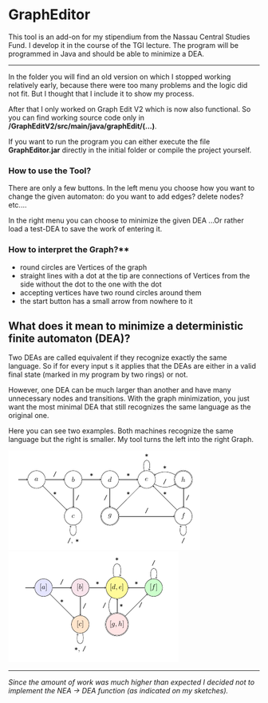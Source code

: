 # GraphEditor

This tool is an add-on for my stipendium from the Nassau Central Studies Fund. I develop it in the course of the TGI lecture. The program will be programmed in Java and should be able to minimize a DEA.

-------------------------------------------------------------

In the folder you will find an old version on which I stopped working relatively early, because there were too many problems and the logic did not fit. But I thought that I include it to show my process.

After that I only worked on Graph Edit V2 which is now also functional.
So you can find working source code only in **/GraphEditV2/src/main/java/graphEdit/(...)**.

If you want to run the program you can either execute the file **GraphEditor.jar** directly in the initial folder or compile the project yourself.

### How to use the Tool?

There are only a few buttons. In the left menu you choose how you want to change the given automaton: do you want to add edges? delete nodes? etc....

In the right menu you can choose to minimize the given DEA ...Or rather load a test-DEA to save the work of entering it.

### How to interpret the Graph?**
* round circles are Vertices of the graph
* straight lines with a dot at the tip are connections of Vertices from the side without the dot to the one with the dot
* accepting vertices have two round circles around them
* the start button has a small arrow from nowhere to it

## What does it mean to minimize a deterministic finite automaton (DEA)?

Two DEAs are called equivalent if they recognize exactly the same language. So if for every input s it applies that the DEAs are either in a valid final state (marked in my program by two rings) or not.

However, one DEA can be much larger than another and have many unnecessary nodes and transitions. With the graph minimization, you just want the most minimal DEA that still recognizes the same language as the original one.

Here you can see two examples. Both machines recognize the same language but the right is smaller. My tool turns the left into the right Graph.

![not minimized](https://github.com/SamuelBorn/GraphEditor/blob/main/Images/not_minimized.png)
![minimized](https://github.com/SamuelBorn/GraphEditor/blob/main/Images/minimized.png)





-------------------------------------------------------------

*Since the amount of work was much higher than expected I decided not to implement the NEA -> DEA function (as indicated on my sketches).*
